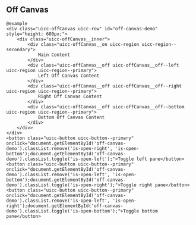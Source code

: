 ## Off Canvas

    @example
    <div class="uicc-offCanvas uicc-row" id="off-canvas-demo" style="height: 600px;">
        <div class="uicc-offCanvas__inner">
            <div class="uicc-offCanvas__on uicc-region uicc-region--secondary">
                Main Content
            </div>
            <div class="uicc-offCanvas__off uicc-offCanvas__off--left uicc-region uicc-region--primary">
                Left Off Canvas Content
            </div>
            <div class="uicc-offCanvas__off uicc-offCanvas__off--right uicc-region uicc-region--primary">
                Right Off Canvas Content
            </div>
            <div class="uicc-offCanvas__off uicc-offCanvas__off--bottom uicc-region uicc-region--primary">
                Bottom Off Canvas Content
            </div>
        </div>
    </div>
    <button class="uicc-button uicc-button--primary" onclick="document.getElementById('off-canvas-demo').classList.remove('is-open-right', 'is-open-bottom');document.getElementById('off-canvas-demo').classList.toggle('is-open-left');">Toggle left pane</button>
    <button class="uicc-button uicc-button--primary" onclick="document.getElementById('off-canvas-demo').classList.remove('is-open-left', 'is-open-bottom');document.getElementById('off-canvas-demo').classList.toggle('is-open-right');">Toggle right pane</button>
    <button class="uicc-button uicc-button--primary" onclick="document.getElementById('off-canvas-demo').classList.remove('is-open-left', 'is-open-right');document.getElementById('off-canvas-demo').classList.toggle('is-open-bottom');">Toggle bottom pane</button>
